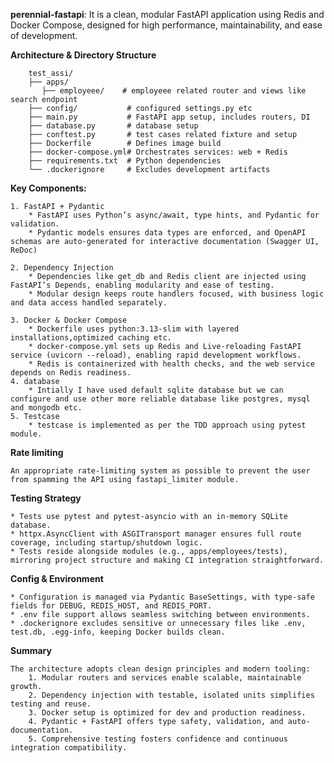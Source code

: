 **perennial-fastapi**:
    It is a clean, modular FastAPI application using Redis and Docker Compose, designed for high performance, maintainability, and ease of development.

**Architecture & Directory Structure**

        test_assi/
        ├── apps/
           ├── employeee/    # employeee related router and views like search endpoint
        ├── config/           # configured settings.py etc
        ├── main.py           # FastAPI app setup, includes routers, DI
        ├── database.py       # database setup
        ├── conftest.py       # test cases related fixture and setup  
        ├── Dockerfile        # Defines image build
        ├── docker-compose.yml# Orchestrates services: web + Redis
        ├── requirements.txt  # Python dependencies
        └── .dockerignore     # Excludes development artifacts

**Key Components:**

    1. FastAPI + Pydantic
        * FastAPI uses Python’s async/await, type hints, and Pydantic for validation.
        * Pydantic models ensures data types are enforced, and OpenAPI schemas are auto-generated for interactive documentation (Swagger UI, ReDoc) 

    2. Dependency Injection
        * Dependencies like get_db and Redis client are injected using FastAPI’s Depends, enabling modularity and ease of testing.
        * Modular design keeps route handlers focused, with business logic and data access handled separately.

    3. Docker & Docker Compose
        * Dockerfile uses python:3.13-slim with layered installations,optimized caching etc.
        * docker-compose.yml sets up Redis and Live-reloading FastAPI service (uvicorn --reload), enabling rapid development workflows.
        * Redis is containerized with health checks, and the web service depends on Redis readiness.
    4. database
        * Intially I have used default sqlite database but we can configure and use other more reliable database like postgres, mysql and mongodb etc.
    5. Testcase
        * testcase is implemented as per the TDD approach using pytest module.

**Rate limiting**

    An appropriate rate-limiting system as possible to prevent the user from spamming the API using fastapi_limiter module.

**Testing Strategy**

    * Tests use pytest and pytest-asyncio with an in-memory SQLite database.
    * httpx.AsyncClient with ASGITransport manager ensures full route coverage, including startup/shutdown logic.
    * Tests reside alongside modules (e.g., apps/employees/tests), mirroring project structure and making CI integration straightforward.

**Config & Environment**

    * Configuration is managed via Pydantic BaseSettings, with type-safe fields for DEBUG, REDIS_HOST, and REDIS_PORT.
    * .env file support allows seamless switching between environments.
    * .dockerignore excludes sensitive or unnecessary files like .env, test.db, .egg-info, keeping Docker builds clean.

**Summary**

    The architecture adopts clean design principles and modern tooling:
        1. Modular routers and services enable scalable, maintainable growth.
        2. Dependency injection with testable, isolated units simplifies testing and reuse.
        3. Docker setup is optimized for dev and production readiness.
        4. Pydantic + FastAPI offers type safety, validation, and auto-documentation.
        5. Comprehensive testing fosters confidence and continuous integration compatibility.


